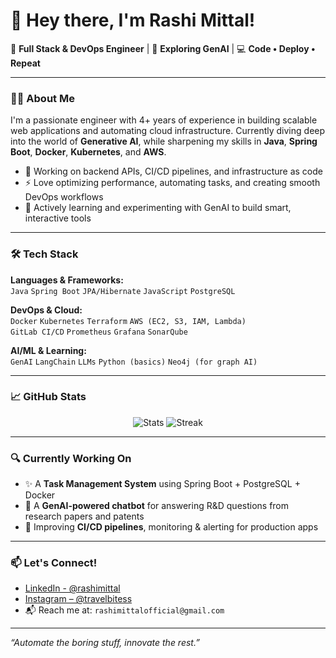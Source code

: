 

# 👋 Hey there, I'm Rashi Mittal!

🚀 **Full Stack & DevOps Engineer** | 🧠 **Exploring GenAI** | 💻 **Code • Deploy • Repeat**

---

### 👨‍💻 About Me

I'm a passionate engineer with 4+ years of experience in building scalable web applications and automating cloud infrastructure. Currently diving deep into the world of **Generative AI**, while sharpening my skills in **Java**, **Spring Boot**, **Docker**, **Kubernetes**, and **AWS**.

- 💼 Working on backend APIs, CI/CD pipelines, and infrastructure as code
- ⚡ Love optimizing performance, automating tasks, and creating smooth DevOps workflows
- 🧠 Actively learning and experimenting with GenAI to build smart, interactive tools

---

### 🛠 Tech Stack

**Languages & Frameworks:**  
`Java` `Spring Boot` `JPA/Hibernate` `JavaScript` `PostgreSQL`

**DevOps & Cloud:**  
`Docker` `Kubernetes` `Terraform` `AWS (EC2, S3, IAM, Lambda)`  
`GitLab CI/CD` `Prometheus` `Grafana` `SonarQube`

**AI/ML & Learning:**  
`GenAI` `LangChain` `LLMs` `Python (basics)` `Neo4j (for graph AI)`

---

### 📈 GitHub Stats

<p align="center">
  <img src="https://github-readme-stats.vercel.app/api?username=rashi-mittal-dev&show_icons=true&theme=tokyonight" alt="Stats" />
  <img src="https://github-readme-streak-stats.herokuapp.com/?user=rashi-mittal-dev&theme=tokyonight" alt="Streak" />
</p>

---

### 🔍 Currently Working On

- ✨ A **Task Management System** using Spring Boot + PostgreSQL + Docker
- 🤖 A **GenAI-powered chatbot** for answering R&D questions from research papers and patents
- 🔧 Improving **CI/CD pipelines**, monitoring & alerting for production apps

---

### 📫 Let's Connect!

- [LinkedIn - @rashimittal](https://www.linkedin.com/in/rashi-mittal-a8ba35150/)
- [Instagram – @travelbitess](https://www.instagram.com/travelbitess)  
- 📬 Reach me at: `rashimittalofficial@gmail.com`

---

_“Automate the boring stuff, innovate the rest.”_


<!---
Rashi-Mittal-dev/Rashi-Mittal-dev is a ✨ special ✨ repository because its `README.md` (this file) appears on your GitHub profile.
You can click the Preview link to take a look at your changes.
--->

